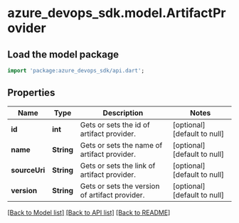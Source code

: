 # azure_devops_sdk.model.ArtifactProvider

## Load the model package
```dart
import 'package:azure_devops_sdk/api.dart';
```

## Properties
Name | Type | Description | Notes
------------ | ------------- | ------------- | -------------
**id** | **int** | Gets or sets the id of artifact provider. | [optional] [default to null]
**name** | **String** | Gets or sets the name of artifact provider. | [optional] [default to null]
**sourceUri** | **String** | Gets or sets the link of artifact provider. | [optional] [default to null]
**version** | **String** | Gets or sets the version of artifact provider. | [optional] [default to null]

[[Back to Model list]](../README.md#documentation-for-models) [[Back to API list]](../README.md#documentation-for-api-endpoints) [[Back to README]](../README.md)


